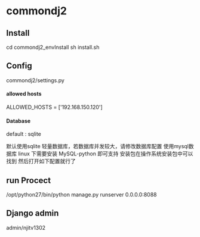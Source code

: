# commondj2

## Install

cd commondj2_envInstall
sh install.sh


## Config
commondj2/settings.py

#### allowed hosts
ALLOWED_HOSTS = ['192.168.150.120']

#### Database

default : sqlite

默认使用sqlite 轻量数据库，若数据库并发较大，请修改数据库配置 使用mysql数据库
linux 下需要安装 MySQL-python 即可支持 安装包在操作系统安装包中可以找到
然后打开如下配置就行了


## run Procect

/opt/python27/bin/python manage.py runserver 0.0.0.0:8088


## Django admin

admin/njitv1302


